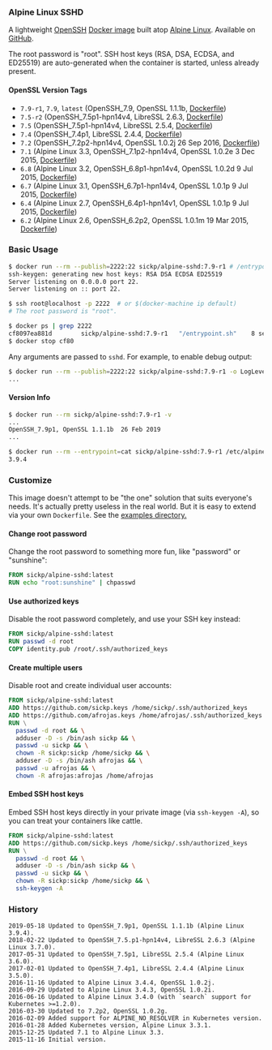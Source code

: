 ### Alpine Linux SSHD

A lightweight [OpenSSH][openssh] [Docker image][dockerhub_project] built atop [Alpine Linux][alpine_linux]. Available on [GitHub][github_project].

The root password is "root". SSH host keys (RSA, DSA, ECDSA, and ED25519) are auto-generated when the container is started, unless already present.

#### OpenSSL Version Tags

- `7.9-r1`, `7.9`, `latest` (OpenSSH_7.9, OpenSSL 1.1.1b, [Dockerfile](https://github.com/sickp/docker-alpine-sshd/tree/master/versions/7.9-r1/Dockerfile))
- `7.5-r2` (OpenSSH_7.5p1-hpn14v4, LibreSSL 2.6.3, [Dockerfile](https://github.com/sickp/docker-alpine-sshd/tree/master/versions/7.5-r2/Dockerfile))
- `7.5` (OpenSSH_7.5p1-hpn14v4, LibreSSL 2.5.4, [Dockerfile](https://github.com/sickp/docker-alpine-sshd/tree/master/versions/7.5/Dockerfile))
- `7.4` (OpenSSH_7.4p1, LibreSSL 2.4.4, [Dockerfile](https://github.com/sickp/docker-alpine-sshd/tree/master/versions/7.4/Dockerfile))
- `7.2` (OpenSSH_7.2p2-hpn14v4, OpenSSL 1.0.2j  26 Sep 2016, [Dockerfile](https://github.com/sickp/docker-alpine-sshd/tree/master/versions/7.2/Dockerfile))
- `7.1` (Alpine Linux 3.3, OpenSSH_7.1p2-hpn14v4, OpenSSL 1.0.2e 3 Dec 2015, [Dockerfile](https://github.com/sickp/docker-alpine-sshd/tree/master/versions/7.1/Dockerfile))
- `6.8` (Alpine Linux 3.2, OpenSSH_6.8p1-hpn14v4, OpenSSL 1.0.2d 9 Jul 2015, [Dockerfile](https://github.com/sickp/docker-alpine-sshd/tree/master/versions/6.8/Dockerfile))
- `6.7` (Alpine Linux 3.1, OpenSSH_6.7p1-hpn14v4, OpenSSL 1.0.1p 9 Jul 2015, [Dockerfile](https://github.com/sickp/docker-alpine-sshd/tree/master/versions/6.7/Dockerfile))
- `6.4` (Alpine Linux 2.7, OpenSSH_6.4p1-hpn14v1, OpenSSL 1.0.1p 9 Jul 2015, [Dockerfile](https://github.com/sickp/docker-alpine-sshd/tree/master/versions/6.4/Dockerfile))
- `6.2` (Alpine Linux 2.6, OpenSSH_6.2p2, OpenSSL 1.0.1m 19 Mar 2015, [Dockerfile](https://github.com/sickp/docker-alpine-sshd/tree/master/versions/6.2/Dockerfile))


### Basic Usage

```bash
$ docker run --rm --publish=2222:22 sickp/alpine-sshd:7.9-r1 # /entrypoint.sh
ssh-keygen: generating new host keys: RSA DSA ECDSA ED25519
Server listening on 0.0.0.0 port 22.
Server listening on :: port 22.

$ ssh root@localhost -p 2222  # or $(docker-machine ip default)
# The root password is "root".

$ docker ps | grep 2222
cf8097ea881d        sickp/alpine-sshd:7.9-r1   "/entrypoint.sh"    8 seconds ago       Up 4 seconds        0.0.0.0:2222->22/tcp   stoic_ptolemy
$ docker stop cf80
```

Any arguments are passed to `sshd`. For example, to enable debug output:

```bash
$ docker run --rm --publish=2222:22 sickp/alpine-sshd:7.9-r1 -o LogLevel=DEBUG
...
```

#### Version Info

```bash
$ docker run --rm sickp/alpine-sshd:7.9-r1 -v
...
OpenSSH_7.9p1, OpenSSL 1.1.1b  26 Feb 2019
...

$ docker run --rm --entrypoint=cat sickp/alpine-sshd:7.9-r1 /etc/alpine-release
3.9.4
```

### Customize

This image doesn't attempt to be "the one" solution that suits everyone's needs. It's actually pretty useless in the real world. But it is easy to extend via your own `Dockerfile`. See the [examples directory.][examples]

#### Change root password

Change the root password to something more fun, like "password" or "sunshine":

```dockerfile
FROM sickp/alpine-sshd:latest
RUN echo "root:sunshine" | chpasswd
```

#### Use authorized keys

Disable the root password completely, and use your SSH key instead:

```dockerfile
FROM sickp/alpine-sshd:latest
RUN passwd -d root
COPY identity.pub /root/.ssh/authorized_keys
```

#### Create multiple users

Disable root and create individual user accounts:

```dockerfile
FROM sickp/alpine-sshd:latest
ADD https://github.com/sickp.keys /home/sickp/.ssh/authorized_keys
ADD https://github.com/afrojas.keys /home/afrojas/.ssh/authorized_keys
RUN \
  passwd -d root && \
  adduser -D -s /bin/ash sickp && \
  passwd -u sickp && \
  chown -R sickp:sickp /home/sickp && \
  adduser -D -s /bin/ash afrojas && \
  passwd -u afrojas && \
  chown -R afrojas:afrojas /home/afrojas
```

#### Embed SSH host keys

Embed SSH host keys directly in your private image (via `ssh-keygen -A`), so you can treat your containers like cattle.

```dockerfile
FROM sickp/alpine-sshd:latest
ADD https://github.com/sickp.keys /home/sickp/.ssh/authorized_keys
RUN \
  passwd -d root && \
  adduser -D -s /bin/ash sickp && \
  passwd -u sickp && \
  chown -R sickp:sickp /home/sickp && \
  ssh-keygen -A
```

### History

    2019-05-18 Updated to OpenSSH_7.9p1, OpenSSL 1.1.1b (Alpine Linux 3.9.4).
    2018-02-22 Updated to OpenSSH_7.5.p1-hpn14v4, LibreSSL 2.6.3 (Alpine Linux 3.7.0).
    2017-05-31 Updated to OpenSSH_7.5p1, LibreSSL 2.5.4 (Alpine Linux 3.6.0).
    2017-02-01 Updated to OpenSSH_7.4p1, LibreSSL 2.4.4 (Alpine Linux 3.5.0).
    2016-11-16 Updated to Alpine Linux 3.4.4, OpenSSL 1.0.2j.
    2016-09-29 Updated to Alpine Linux 3.4.3, OpenSSL 1.0.2i.
    2016-06-16 Updated to Alpine Linux 3.4.0 (with `search` support for Kubernetes >=1.2.0).
    2016-03-30 Updated to 7.2p2, OpenSSL 1.0.2g.
    2016-02-09 Added support for ALPINE_NO_RESOLVER in Kubernetes version.
    2016-01-28 Added Kubernetes version, Alpine Linux 3.3.1.
    2015-12-25 Updated 7.1 to Alpine Linux 3.3.
    2015-11-16 Initial version.

[alpine_kubernetes]:  https://hub.docker.com/r/janeczku/alpine-kubernetes/
[alpine_linux]:       https://hub.docker.com/_/alpine/
[dockerhub_project]:  https://hub.docker.com/r/sickp/alpine-sshd/
[examples]:           https://github.com/sickp/docker-alpine-sshd/tree/master/examples/
[github_project]:     https://github.com/sickp/docker-alpine-sshd/
[openssh]:            http://www.openssh.com
